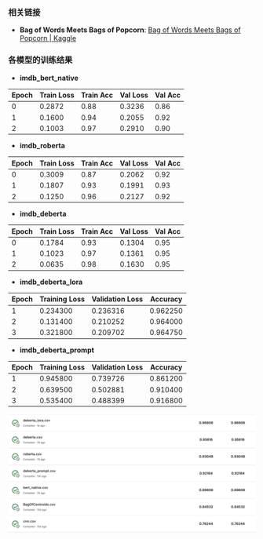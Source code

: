 ### 相关链接

- **Bag of Words  Meets Bags of Popcorn**: [Bag of Words Meets Bags of Popcorn | Kaggle](https://www.kaggle.com/c/word2vec-nlp-tutorial/overview/part-2-word-vectors)

### 各模型的训练结果
- **imdb_bert_native**
  
| Epoch | Train Loss | Train Acc | Val Loss | Val Acc |
|-------|------------|-----------|----------|---------|
| 0     | 0.2872     | 0.88      | 0.3236   | 0.86    |
| 1     | 0.1600     | 0.94      | 0.2055   | 0.92    |
| 2     | 0.1003     | 0.97      | 0.2910   | 0.90    |

- **imdb_roberta**
  
| Epoch | Train Loss | Train Acc | Val Loss | Val Acc |
|-------|------------|-----------|----------|---------|
| 0     | 0.3009     | 0.87      | 0.2062   | 0.92    |
| 1     | 0.1807     | 0.93      | 0.1991   | 0.93    |
| 2     | 0.1250     | 0.96      | 0.2127   | 0.92    |

- **imdb_deberta**

| Epoch | Train Loss | Train Acc | Val Loss | Val Acc |
|-------|------------|-----------|----------|---------|
| 0     | 0.1784     | 0.93      | 0.1304   | 0.95    |
| 1     | 0.1023     | 0.97      | 0.1361   | 0.95    |
| 2     | 0.0635     | 0.98      | 0.1630   | 0.95    |
- **imdb_deberta_lora**
  
| Epoch | Training Loss | Validation Loss | Accuracy  |
|-------|---------------|-----------------|-----------|
| 1     | 0.234300      | 0.236316        | 0.962250  |
| 2     | 0.131400      | 0.210252        | 0.964000  |
| 3     | 0.321800      | 0.209702        | 0.964750  |  
- **imdb_deberta_prompt**

| Epoch | Training Loss | Validation Loss | Accuracy |
|-------|---------------|-----------------|----------|
| 1     | 0.945800      | 0.739726        | 0.861200 |
| 2     | 0.639500      | 0.502881        | 0.910400 |
| 3     | 0.535400      | 0.488399        | 0.916800 |

![alt text](image.png)